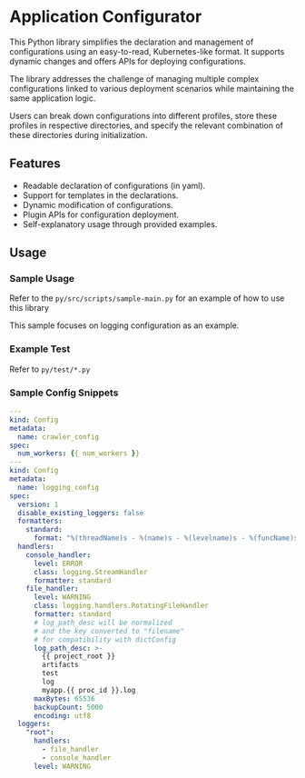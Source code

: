 # Application Configurator

This Python library simplifies the declaration and management of configurations using an easy-to-read, Kubernetes-like format. It supports dynamic changes and offers APIs for deploying configurations.

The library addresses the challenge of managing multiple complex configurations linked to various deployment scenarios while maintaining the same application logic.

Users can break down configurations into different profiles, store these profiles in respective directories, and specify the relevant combination of these directories during initialization.

## Features

- Readable declaration of configurations (in yaml).
- Support for templates in the declarations.
- Dynamic modification of configurations.
- Plugin APIs for configuration deployment.
- Self-explanatory usage through provided examples.

## Usage

### Sample Usage

Refer to the `py/src/scripts/sample-main.py` for an example of how to use this library

This sample focuses on logging configuration as an example.

### Example Test

Refer to `py/test/*.py`

### Sample Config Snippets

```yaml
---
kind: Config
metadata:
  name: crawler_config
spec:
  num_workers: {{ num_workers }}
---
kind: Config
metadata:
  name: logging_config
spec:
  version: 1
  disable_existing_loggers: false
  formatters:
    standard:
      format: "%(threadName)s - %(name)s - %(levelname)s - %(funcName)s - %(message)s - %(asctime)s"
  handlers:
    console_handler:
      level: ERROR
      class: logging.StreamHandler
      formatter: standard
    file_handler:
      level: WARNING
      class: logging.handlers.RotatingFileHandler
      formatter: standard
      # log_path_desc will be normalized
      # and the key converted to "filename"
      # for compatibility with dictConfig
      log_path_desc: >-
        {{ project_root }}
        artifacts
        test
        log
        myapp.{{ proc_id }}.log
      maxBytes: 65536
      backupCount: 5000
      encoding: utf8
  loggers:
    "root":
      handlers:
        - file_handler
        - console_handler
      level: WARNING
```
